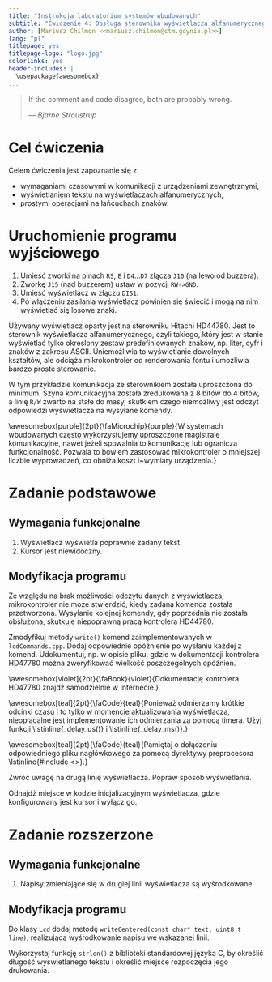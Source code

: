 ```yaml
---
title: "Instrukcja laboratorium systemów wbudowanych"
subtitle: "Ćwiczenie 4: Obsługa sterownika wyświetlacza alfanumerycznego HD44780"
author: [Mariusz Chilmon <<mariusz.chilmon@ctm.gdynia.pl>>]
lang: "pl"
titlepage: yes
titlepage-logo: "logo.jpg"
colorlinks: yes
header-includes: |
  \usepackage{awesomebox}
...
```


> If the comment and code disagree, both are probably wrong.
>
> — _Bjarne Stroustrup_

# Cel ćwiczenia

Celem ćwiczenia jest zapoznanie się z:

* wymaganiami czasowymi w komunikacji z urządzeniami zewnętrznymi,
* wyświetlaniem tekstu na wyświetlaczach alfanumerycznych,
* prostymi operacjami na łańcuchach znaków.

# Uruchomienie programu wyjściowego

1. Umieść zworki na pinach `RS`, `E` i `D4`…`D7` złącza `J10` (na lewo od buzzera).
1. Zworkę `J15` (nad buzzerem) ustaw w pozycji `RW->GND`.
1. Umieść wyświetlacz w złączu `DIS1`.
1. Po włączeniu zasilania wyświetlacz powinien się świecić i mogą na nim wyświetlać się losowe znaki.

Używany wyświetlacz oparty jest na sterowniku Hitachi HD44780. Jest to sterownik wyświetlacza alfanumerycznego, czyli takiego, który jest w stanie wyświetlać tylko określony zestaw predefiniowanych znaków, np. liter, cyfr i znaków z zakresu ASCII. Uniemożliwia to wyświetlanie dowolnych kształtów, ale odciąża mikrokontroler od renderowania fontu i umożliwia bardzo proste sterowanie.

W tym przykładzie komunikacja ze sterownikiem została uproszczona do minimum. Szyna komunikacyjna została zredukowana z 8 bitów do 4 bitów, a linię `R/W` zwarto na stałe do masy, skutkiem czego niemożliwy jest odczyt odpowiedzi wyświetlacza na wysyłane komendy.

\awesomebox[purple]{2pt}{\faMicrochip}{purple}{W systemach wbudowanych często wykorzystujemy uproszczone magistrale komunikacyjne, nawet jeżeli spowalnia to komunikację lub ogranicza funkcjonalność. Pozwala to bowiem zastosować mikrokontroler o mniejszej liczbie wyprowadzeń, co obniża koszt i~wymiary urządzenia.}

# Zadanie podstawowe

## Wymagania funkcjonalne

1. Wyświetlacz wyświetla poprawnie zadany tekst.
1. Kursor jest niewidoczny.

## Modyfikacja programu

Ze względu na brak możliwości odczytu danych z wyświetlacza, mikrokontroler nie może stwierdzić, kiedy zadana komenda została przetworzona. Wysyłanie kolejnej komendy, gdy poprzednia nie została obsłużona, skutkuje niepoprawną pracą kontrolera HD44780.

Zmodyfikuj metody `write()` komend zaimplementowanych w `lcdCommands.cpp`. Dodaj odpowiednie opóźnienie po wysłaniu każdej z komend. Udokumentuj, np. w opisie pliku, gdzie w&nbsp;dokumentacji kontrolera HD47780 można zweryfikować wielkość poszczególnych opóźnień.

\awesomebox[violet]{2pt}{\faBook}{violet}{Dokumentację kontrolera HD47780 znajdź samodzielnie w Internecie.}

\awesomebox[teal]{2pt}{\faCode}{teal}{Ponieważ odmierzamy krótkie odcinki czasu i to tylko w momencie aktualizowania wyświetlacza, nieopłacalne jest implementowanie ich odmierzania za pomocą timera. Użyj funkcji \lstinline{_delay_us()} i \lstinline{_delay_ms()}.}

\awesomebox[teal]{2pt}{\faCode}{teal}{Pamiętaj o dołączeniu odpowiedniego pliku nagłówkowego za pomocą dyrektywy preprocesora \lstinline{#include <>}.}

Zwróć uwagę na drugą linię wyświetlacza. Popraw sposób wyświetlania.

Odnajdź miejsce w kodzie inicjalizacyjnym wyświetlacza, gdzie konfigurowany jest kursor i wyłącz go.

# Zadanie rozszerzone

## Wymagania funkcjonalne

1. Napisy zmieniające się w drugiej linii wyświetlacza są wyśrodkowane.

## Modyfikacja programu

Do klasy `Lcd` dodaj metodę `writeCentered(const char* text, uint8_t line)`, realizującą wyśrodkowanie napisu we wskazanej linii.

Wykorzystaj funkcję `strlen()` z biblioteki standardowej języka C, by określić długość wyświetlanego tekstu i określić miejsce rozpoczęcia jego drukowania.
